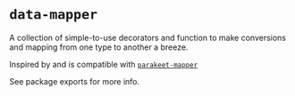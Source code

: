 # `data-mapper`

A collection of simple-to-use decorators and function to make conversions and mapping from one type to another a breeze.

Inspired by and is compatible with [`parakeet-mapper`](https://KazanExpress/parakeet-mapper)

See package exports for more info.
